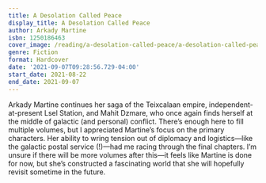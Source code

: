 ```yaml
---
title: A Desolation Called Peace
display_title: A Desolation Called Peace
author: Arkady Martine
isbn: 1250186463
cover_image: /reading/a-desolation-called-peace/a-desolation-called-peace.jpg
genre: Fiction
format: Hardcover
date: '2021-09-07T09:28:56.729-04:00'
start_date: 2021-08-22
end_date: 2021-09-07
---
```


Arkady Martine continues her saga of the Teixcalaan empire, independent-at-present Lsel Station, and Mahit Dzmare, who once again finds herself at the middle of galactic (and personal) conflict. There’s enough here to fill multiple volumes, but I appreciated Martine’s focus on the primary characters. Her ability to wring tension out of diplomacy and logistics—like the galactic postal service (!)—had me racing through the final chapters. I’m unsure if there will be more volumes after this—it feels like Martine is done for now, but she’s constructed a fascinating world that she will hopefully revisit sometime in the future.

